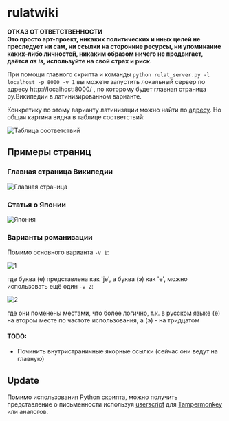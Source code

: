 # rulatwiki

**ОТКАЗ ОТ ОТВЕТСТВЕННОСТИ**    
**Это просто арт-проект, никаких политических и иных целей не преследует ни сам, ни ссылки на сторонние ресурсы, ни упоминание каких-либо личностей, никаким образом ничего не продвигает, даётся _as is_, используйте на свой страх и риск.**   

При помощи главного скрипта и команды ```python rulat_server.py -l localhost -p 8000 -v 1``` вы можете запустить локальный сервер по адресу http://localhost:8000/ , по которому будет главная страница ру.Википедии в латинизированном варианте.   

Конкретику по этому варианту латинизации можно найти по [адресу](https://web.archive.org/web/20191211222233/https://kungurov.livejournal.com/251816.html). Но общая картина видна в таблице соответствий:

![Таблица соответствий](https://i.imgur.com/koTiTeB.png)
    
## Примеры страниц
### Главная страница Википедии
![Главная страница](https://i.imgur.com/X5vKKfO.png)        

### Статья о Японии    
![Япония](https://i.imgur.com/39d1VVg.png)

### Варианты романизации

Помимо основного варианта ```-v 1```:

![1](https://i.imgur.com/UiQRO0W.png)

где буква (е) представлена как 'je', а буква (э) как 'e', можно использовать ещё один ```-v 2```:

![2](https://i.imgur.com/edYx6u3.png)

где они поменены местами, что более логично, т.к. в русском языке (е) на втором месте по частоте использования, а (э) - на тридцатом
       
       
       
#### TODO:

* Починить внутристраничные якорные ссылки (сейчас они ведут на главную)

## Update 

Помимо использования Python скрипта, можно получить представление о письменности используя [userscript](https://github.com/dobrosketchkun/rulatwiki/blob/master/tampermonkey_userscript_rulat.js) для [Tampermonkey](https://www.tampermonkey.net/) или аналогов.
